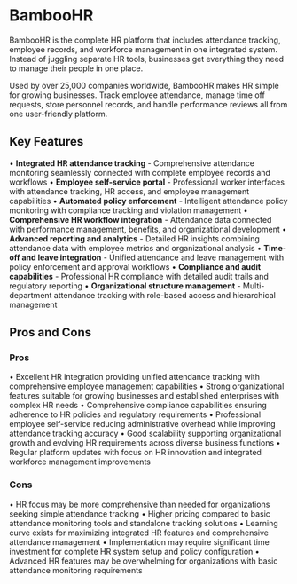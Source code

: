 # BambooHR

BambooHR is the complete HR platform that includes attendance tracking, employee records, and workforce management in one integrated system. Instead of juggling separate HR tools, businesses get everything they need to manage their people in one place.

Used by over 25,000 companies worldwide, BambooHR makes HR simple for growing businesses. Track employee attendance, manage time off requests, store personnel records, and handle performance reviews all from one user-friendly platform.

## Key Features

• **Integrated HR attendance tracking** - Comprehensive attendance monitoring seamlessly connected with complete employee records and workflows
• **Employee self-service portal** - Professional worker interfaces with attendance tracking, HR access, and employee management capabilities
• **Automated policy enforcement** - Intelligent attendance policy monitoring with compliance tracking and violation management
• **Comprehensive HR workflow integration** - Attendance data connected with performance management, benefits, and organizational development
• **Advanced reporting and analytics** - Detailed HR insights combining attendance data with employee metrics and organizational analysis
• **Time-off and leave integration** - Unified attendance and leave management with policy enforcement and approval workflows
• **Compliance and audit capabilities** - Professional HR compliance with detailed audit trails and regulatory reporting
• **Organizational structure management** - Multi-department attendance tracking with role-based access and hierarchical management

## Pros and Cons

### Pros
• Excellent HR integration providing unified attendance tracking with comprehensive employee management capabilities
• Strong organizational features suitable for growing businesses and established enterprises with complex HR needs
• Comprehensive compliance capabilities ensuring adherence to HR policies and regulatory requirements
• Professional employee self-service reducing administrative overhead while improving attendance tracking accuracy
• Good scalability supporting organizational growth and evolving HR requirements across diverse business functions
• Regular platform updates with focus on HR innovation and integrated workforce management improvements

### Cons
• HR focus may be more comprehensive than needed for organizations seeking simple attendance tracking
• Higher pricing compared to basic attendance monitoring tools and standalone tracking solutions
• Learning curve exists for maximizing integrated HR features and comprehensive attendance management
• Implementation may require significant time investment for complete HR system setup and policy configuration
• Advanced HR features may be overwhelming for organizations with basic attendance monitoring requirements